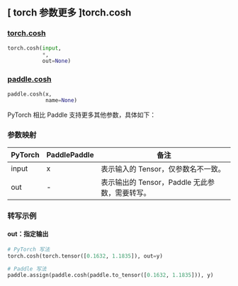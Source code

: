 ## [ torch 参数更多 ]torch.cosh
### [torch.cosh](https://pytorch.org/docs/stable/generated/torch.cosh.html#torch.cosh)

```python
torch.cosh(input,
           *,
           out=None)
```

### [paddle.cosh](https://www.paddlepaddle.org.cn/documentation/docs/zh/develop/api/paddle/cosh_cn.html#cosh)

```python
paddle.cosh(x,
            name=None)
```

PyTorch 相比 Paddle 支持更多其他参数，具体如下：
### 参数映射

| PyTorch       | PaddlePaddle | 备注                                                   |
| ------------- | ------------ | ------------------------------------------------------ |
| input  |  x  | 表示输入的 Tensor，仅参数名不一致。  |
|  out   |  -  | 表示输出的 Tensor，Paddle 无此参数，需要转写。    |


### 转写示例
#### out：指定输出
```python
# PyTorch 写法
torch.cosh(torch.tensor([0.1632, 1.1835]), out=y)

# Paddle 写法
paddle.assign(paddle.cosh(paddle.to_tensor([0.1632, 1.1835])), y)
```
